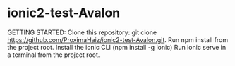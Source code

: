 # ionic2-test-Avalon

GETTING STARTED:
Clone this repository: git clone https://github.com/ProximaHaiz/ionic2-test-Avalon.git.
Run npm install from the project root.
Install the ionic CLI (npm install -g ionic)
Run ionic serve in a terminal from the project root.
